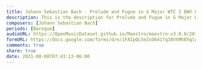```yaml
---
title: Johann Sebastian Bach - Prelude and Fugue in G Major WTC I BWV 860 (3)
description: This is the description for Prelude and Fugue in G Major WTC I BWV 860 by Johann Sebastian Bach
composers: [Johann Sebastian Bach]
periods: [Baroque]
audioURL: https://OpenMusicDataset.github.io/Maestro/maestro-v3.0.0/2017/MIDI-Unprocessed_057_PIANO057_MID--AUDIO-split_07-07-17_Piano-e_1-07_wav--1.midi
formURL: https://docs.google.com/forms/d/e/1FAIpQLSeZsO6417q38VhMhEhqlgruqMEa7tmpIi83fQBUtKkFSoGztQ/viewform
comments: true
share: true
date: 2021-08-08T07:43:13-06:00
---
```

